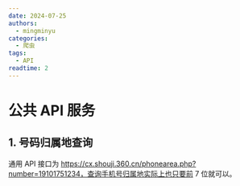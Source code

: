 ```yaml
---
date: 2024-07-25
authors:
  - mingminyu
categories:
  - 爬虫
tags:
  - API
readtime: 2
---
```


# 公共 API 服务

## 1. 号码归属地查询

通用 API 接口为 https://cx.shouji.360.cn/phonearea.php?number=19101751234，查询手机号归属地实际上也只要前 7 位就可以。

